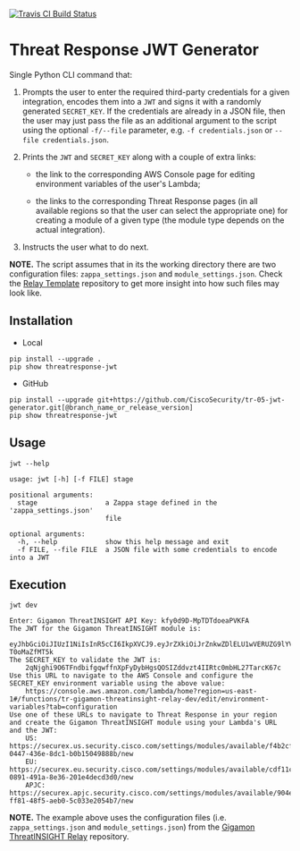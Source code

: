 [![Travis CI Build Status](https://travis-ci.com/CiscoSecurity/tr-05-jwt-generator.svg?branch=develop)](https://travis-ci.com/CiscoSecurity/tr-05-jwt-generator)

# Threat Response JWT Generator

Single Python CLI command that:

1. Prompts the user to enter the required third-party credentials for a given
integration, encodes them into a `JWT` and signs it with a randomly generated
`SECRET_KEY`. If the credentials are already in a JSON file, then the user may
just pass the file as an additional argument to the script using the optional
`-f/--file` parameter, e.g. `-f credentials.json` or `--file credentials.json`.

2. Prints the `JWT` and `SECRET_KEY` along with a couple of extra links:

   - the link to the corresponding AWS Console page for editing environment
   variables of the user's Lambda;

   - the links to the corresponding Threat Response pages (in all available
   regions so that the user can select the appropriate one) for creating a
   module of a given type (the module type depends on the actual integration).

3. Instructs the user what to do next.

**NOTE.** The script assumes that in its the working directory there are two
configuration files: `zappa_settings.json` and `module_settings.json`. Check
the [Relay Template](https://github.com/CiscoSecurity/tr-05-serverless-relay)
repository to get more insight into how such files may look like.

## Installation

- Local

```
pip install --upgrade .
pip show threatresponse-jwt
```

- GitHub

```
pip install --upgrade git+https://github.com/CiscoSecurity/tr-05-jwt-generator.git[@branch_name_or_release_version]
pip show threatresponse-jwt
```

## Usage

`jwt --help`

```
usage: jwt [-h] [-f FILE] stage

positional arguments:
  stage                 a Zappa stage defined in the 'zappa_settings.json'
                        file

optional arguments:
  -h, --help            show this help message and exit
  -f FILE, --file FILE  a JSON file with some credentials to encode into a JWT
```

## Execution

`jwt dev`

```
Enter: Gigamon ThreatINSIGHT API Key: kfy0d9D-MpTDTdoeaPVKFA
The JWT for the Gigamon ThreatINSIGHT module is:
    eyJhbGciOiJIUzI1NiIsInR5cCI6IkpXVCJ9.eyJrZXkiOiJrZnkwZDlELU1wVERUZG9lYVBWS0ZBIn0.QWE9wwC2U_6UeJaav2kUXPFTF3aljGL-T0oMaZfMT5k
The SECRET_KEY to validate the JWT is:
    2qNjghi9O6TFndbifgqwffnXpFyDybHgsQOSIZddvzt4IIRtc0mbHL27TarcK67c
Use this URL to navigate to the AWS Console and configure the SECRET_KEY environment variable using the above value:
    https://console.aws.amazon.com/lambda/home?region=us-east-1#/functions/tr-gigamon-threatinsight-relay-dev/edit/environment-variables?tab=configuration
Use one of these URLs to navigate to Threat Response in your region and create the Gigamon ThreatINSIGHT module using your Lambda's URL and the JWT:
    US: https://securex.us.security.cisco.com/settings/modules/available/f4b2cf01-0447-436e-8dc1-b0b15049888b/new
    EU: https://securex.eu.security.cisco.com/settings/modules/available/cdf11c33-0891-491a-8e36-201e4decd3d0/new
    APJC: https://securex.apjc.security.cisco.com/settings/modules/available/904e961f-ff81-48f5-aeb0-5c033e2054b7/new
```

**NOTE.** The example above uses the configuration files
(i.e. `zappa_settings.json` and `module_settings.json`) from the
[Gigamon ThreatINSIGHT Relay](https://github.com/CiscoSecurity/tr-05-serverless-gigamon-threatinsight)
repository.
